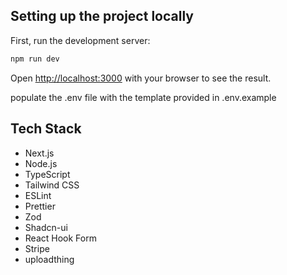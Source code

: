 ## Setting up the project locally

First, run the development server:

```bash
npm run dev
```

Open [http://localhost:3000](http://localhost:3000) with your browser to see the result.

populate the .env file with the template provided in .env.example

## Tech Stack

- Next.js
- Node.js
- TypeScript
- Tailwind CSS
- ESLint
- Prettier
- Zod
- Shadcn-ui
- React Hook Form
- Stripe
- uploadthing
